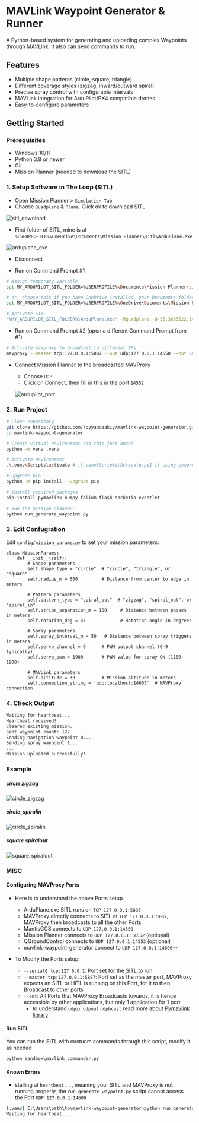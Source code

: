 # MAVLink Waypoint Generator & Runner

A Python-based system for generating and uploading complex Waypoints through MAVLink. It also can send commands to run.

## Features

- Multiple shape patterns (circle, square, triangle)
- Different coverage styles (zigzag, inward/outward spiral)
- Precise spray control with configurable intervals
- MAVLink integration for ArduPilot/PX4 compatible drones
- Easy-to-configure parameters

## Getting Started

### Prerequisites

- Windows 10/11
- Python 3.8 or newer
- Git
- Mission Planner (needed to download the SITL)

### 1. Setup Software in The Loop (SITL)
- Open Mission Planner > `Simulation Tab`
- Choose `Quadplane` & `Plane`. Click ok to download SITL

![sitl_download](docs/sitl_download.png)

- Find folder of SITL, mine is at `%USERPROFILE%\OneDrive\Documents\Mission Planner\sitl\ArduPlane.exe`

![arduplane_exe](docs/arduplane_exe.png)

- Disconnect

- Run on Command Prompt #1
```bash
# Assign temporary variable
set MY_ARDUPILOT_SITL_FOLDER=%USERPROFILE%\Documents\Mission Planner\sitl

# or, choose this if you have OneDrive installed, your Documents folder probably have moved here
set MY_ARDUPILOT_SITL_FOLDER=%USERPROFILE%\OneDrive\Documents\Mission Planner\sitl

# Activate SITL
"%MY_ARDUPILOT_SITL_FOLDER%\ArduPlane.exe" -Mquadplane -O-35.3633522,149.1652409,587.067920000005,0 -s1 --serial0 tcp:127.0.0.1 --defaults "%MY_ARDUPILOT_SITL_FOLDER%\default_params\quadplane.parm"
```

- Run on Command Prompt #2 (open a different Command Prompt from #1)
```bash
# Activate mavproxy to broadcast to different IPs
mavproxy --master tcp:127.0.0.1:5887 --out udp:127.0.0.1:14550 --out udp:127.0.0.1:14552 --out udp:localhost:14601 --out udpin:localhost:14602 --out udpout:localhost:14603 --out udpbcast:192.168.2.255:14700
```

- Connect Mission Planner to the broadcasted MAVProxy
    - Choose `UDP`
    - Click on Connect, then fill in this in the port `14552`
    
    ![ardupilot_port](docs/ardupilot_port.png)

### 2. Run Project

```bash
# Clone repository
git clone https://github.com/royyandzakiy/mavlink-waypoint-generator.git
cd mavlink-waypoint-generator

# Create virtual environment (do this just once)
python -m venv .venv

# Activate environment
.\.venv\Scripts\activate # .\.venv\Scripts\Activate.ps1 if using powershell

# Upgrade pip
python -m pip install --upgrade pip

# Install required packages
pip install pymavlink numpy folium flask-socketio eventlet

# Run the mission planner:
python run_generate_waypoint.py
```

### 3. Edit Confugration
Edit `config/mission_params.py` to set your mission parameters:
```
class MissionParams:
    def __init__(self):
        # Shape parameters
        self.shape_type = "circle"  # "circle", "triangle", or "square"
        self.radius_m = 500         # Distance from center to edge in meters
        
        # Pattern parameters
        self.pattern_type = "spiral_out"  # "zigzag", "spiral_out", or "spiral_in"
        self.stripe_separation_m = 100     # Distance between passes in meters
        self.rotation_deg = 45             # Rotation angle in degrees
        
        # Spray parameters
        self.spray_interval_m = 50   # Distance between spray triggers in meters
        self.servo_channel = 6      # PWM output channel (6-9 typically)
        self.servo_pwm = 1900       # PWM value for spray ON (1100-1900)
        
        # MAVLink parameters
        self.altitude = 30          # Mission altitude in meters
        self.connection_string = 'udp:localhost:14603'  # MAVProxy connection
```

### 4. Check Output
```bash
Waiting for heartbeat...
Heartbeat received!
Cleared existing mission.
Sent waypoint count: 127
Sending navigation waypoint 0...
Sending spray waypoint 1...
...
Mission uploaded successfully!
```

### Example
##### circle zigzag
![circle_zigzag](docs/circle_zigzag.png)

##### circle_spiralin
![circle_spiralin](docs/circle_spiralin.png)

##### square spiralout
![square_spiralout](docs/square_spiralout.png)

### MISC
#### Configuring MAVProxy Ports
- Here is to understand the above Ports setup
    - ArduPlane.exe SITL runs on `TCP 127.0.0.1:5887`
    - MAVProxy directly connects to SITL at `TCP 127.0.0.1:5887`, MAVProxy then broadcasts to all the other Ports
    - MantisGCS connects to `UDP 127.0.0.1:14550`
    - Mission Planner connects to `UDP 127.0.0.1:14552` (optional)
    - QGroundControl connects to `UDP 127.0.0.1:14553` (optional)
    - mavlink-waypoint-generator connect to `UDP 127.0.0.1:14600++`

- To Modify the Ports setup:
    - `--serial0 tcp:127.0.0.1`: Port set for the SITL to run
    - `--master tcp:127.0.0.1:5887`: Port set as the master port, MAVProxy expects an SITL or HITL is running on this Port, for it to then Broadcast to other ports
    - `--out`: All Ports that MAVProxy Broadcasts towards, it is hence accessible by other applications, but only 1 application for 1 port
        - to understand `udpin` `udpout` `udpbcast` read more about [Pymavlink library](https://mavlink.io/en/mavgen_python/)

#### Run SITL
You can run the SITL with custuom commands through this script, modify it as needed

`python sandbox\mavlink_commander.py`

#### Known Errors
- stalling at `heartbeat...`, meaning your SITL and MAVProxy is not running properly, the `run_generate_waypoint.py` script cannot access the Port `UDP 127.0.0.1:14600`
```bash
(.venv) C:\Users\path\to\mavlink-waypoint-generator>python run_generate_waypoint.py
Waiting for heartbeat...
```